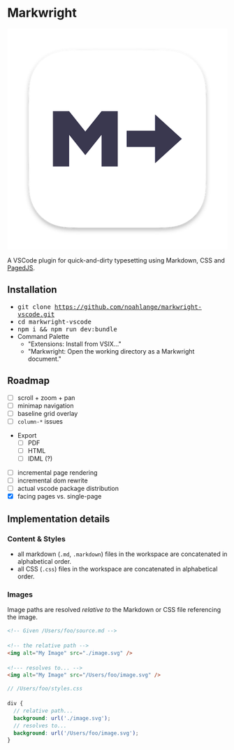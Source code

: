 # Markwright

![Markwright](icon.png)

A VSCode plugin for quick-and-dirty typesetting using Markdown, CSS and [PagedJS](https://pagedjs.org/).

## Installation

- <kbd>git clone https://github.com/noahlange/markwright-vscode.git</kbd>
- <kbd>cd markwright-vscode</kbd>
- <kbd>npm i && npm run dev:bundle</kbd>
- Command Palette
  - "Extensions: Install from VSIX..."
  - "Markwright: Open the working directory as a Markwright document."

## Roadmap

- [ ] scroll + zoom + pan
- [ ] minimap navigation
- [ ] baseline grid overlay
- [ ] `column-*` issues
- Export
  - [ ] PDF
  - [ ] HTML
  - [ ] IDML (?)
- [ ] incremental page rendering
- [ ] incremental dom rewrite
- [ ] actual vscode package distribution
- [x] facing pages vs. single-page

## Implementation details

### Content & Styles

- all markdown (`.md`, `.markdown`) files in the workspace are concatenated in alphabetical order.
- all CSS (`.css`) files in the workspace are concatenated in alphabetical order.

### Images

Image paths are resolved _relative to_ the Markdown or CSS file referencing the image.

```html
<!-- Given /Users/foo/source.md -->

<!-- the relative path -->
<img alt="My Image" src="./image.svg" />

<!--- resolves to... -->
<img alt="My Image" src="/Users/foo/image.svg" />
```

```scss
// /Users/foo/styles.css

div {
  // relative path...
  background: url('./image.svg');
  // resolves to...
  background: url('/Users/foo/image.svg');
}
```
